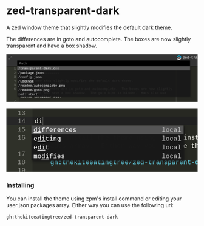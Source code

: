 zed-transparent-dark
====================

A zed window theme that slightly modifies the default dark theme.

The differences are in goto and autocomplete.  The boxes are now slightly transparent and have a box shadow.

![goto screenshot](/readme/goto.png)

![autocomplete screenshot](/readme/autocomplete.png)

### Installing

You can install the theme using zpm's install command or editing your user.json packages array.  Either way you can use the following url:

    gh:thekiteeatingtree/zed-transparent-dark
    